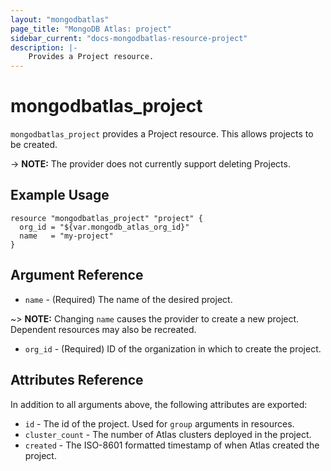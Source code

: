 ```yaml
---
layout: "mongodbatlas"
page_title: "MongoDB Atlas: project"
sidebar_current: "docs-mongodbatlas-resource-project"
description: |-
    Provides a Project resource.
---
```


# mongodbatlas_project

`mongodbatlas_project` provides a Project resource. This allows projects to be created.

-> **NOTE:** The provider does not currently support deleting Projects.

## Example Usage

```hcl
resource "mongodbatlas_project" "project" {
  org_id = "${var.mongodb_atlas_org_id}"
  name   = "my-project"
}
```

## Argument Reference

* `name` - (Required) The name of the desired project.

~> **NOTE:** Changing `name` causes the provider to create a new project. Dependent resources may also be recreated.

* `org_id` - (Required) ID of the organization in which to create the project.

## Attributes Reference

In addition to all arguments above, the following attributes are exported:

* `id` - The id of the project. Used for `group` arguments in resources.
* `cluster_count` - The number of Atlas clusters deployed in the project.
* `created` - The ISO-8601 formatted timestamp of when Atlas created the project.

